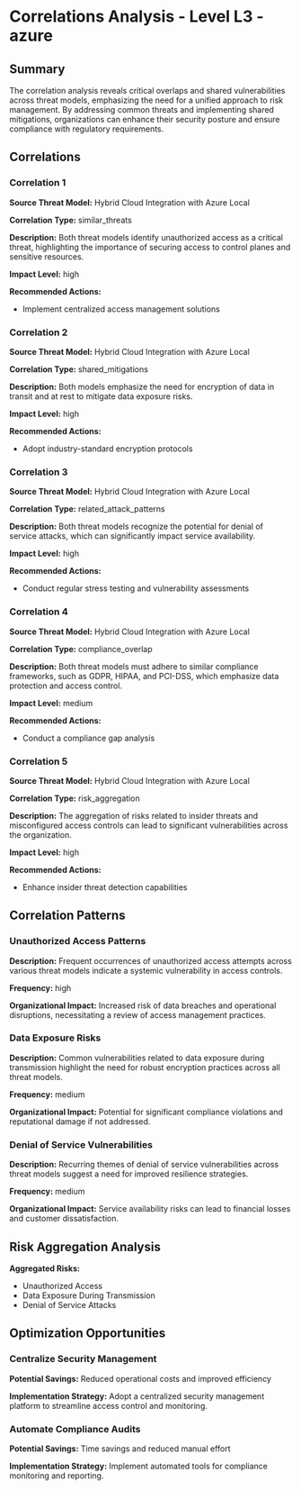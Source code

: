 # Correlations Analysis - Level L3 - azure

## Summary

The correlation analysis reveals critical overlaps and shared vulnerabilities across threat models, emphasizing the need for a unified approach to risk management. By addressing common threats and implementing shared mitigations, organizations can enhance their security posture and ensure compliance with regulatory requirements.

## Correlations

### Correlation 1

**Source Threat Model:** Hybrid Cloud Integration with Azure Local

**Correlation Type:** similar_threats

**Description:** Both threat models identify unauthorized access as a critical threat, highlighting the importance of securing access to control planes and sensitive resources.

**Impact Level:** high

**Recommended Actions:**
- Implement centralized access management solutions

### Correlation 2

**Source Threat Model:** Hybrid Cloud Integration with Azure Local

**Correlation Type:** shared_mitigations

**Description:** Both models emphasize the need for encryption of data in transit and at rest to mitigate data exposure risks.

**Impact Level:** high

**Recommended Actions:**
- Adopt industry-standard encryption protocols

### Correlation 3

**Source Threat Model:** Hybrid Cloud Integration with Azure Local

**Correlation Type:** related_attack_patterns

**Description:** Both threat models recognize the potential for denial of service attacks, which can significantly impact service availability.

**Impact Level:** high

**Recommended Actions:**
- Conduct regular stress testing and vulnerability assessments

### Correlation 4

**Source Threat Model:** Hybrid Cloud Integration with Azure Local

**Correlation Type:** compliance_overlap

**Description:** Both threat models must adhere to similar compliance frameworks, such as GDPR, HIPAA, and PCI-DSS, which emphasize data protection and access control.

**Impact Level:** medium

**Recommended Actions:**
- Conduct a compliance gap analysis

### Correlation 5

**Source Threat Model:** Hybrid Cloud Integration with Azure Local

**Correlation Type:** risk_aggregation

**Description:** The aggregation of risks related to insider threats and misconfigured access controls can lead to significant vulnerabilities across the organization.

**Impact Level:** high

**Recommended Actions:**
- Enhance insider threat detection capabilities

## Correlation Patterns

### Unauthorized Access Patterns

**Description:** Frequent occurrences of unauthorized access attempts across various threat models indicate a systemic vulnerability in access controls.

**Frequency:** high

**Organizational Impact:** Increased risk of data breaches and operational disruptions, necessitating a review of access management practices.

### Data Exposure Risks

**Description:** Common vulnerabilities related to data exposure during transmission highlight the need for robust encryption practices across all threat models.

**Frequency:** medium

**Organizational Impact:** Potential for significant compliance violations and reputational damage if not addressed.

### Denial of Service Vulnerabilities

**Description:** Recurring themes of denial of service vulnerabilities across threat models suggest a need for improved resilience strategies.

**Frequency:** medium

**Organizational Impact:** Service availability risks can lead to financial losses and customer dissatisfaction.

## Risk Aggregation Analysis

**Aggregated Risks:**
- Unauthorized Access
- Data Exposure During Transmission
- Denial of Service Attacks

## Optimization Opportunities

### Centralize Security Management

**Potential Savings:** Reduced operational costs and improved efficiency

**Implementation Strategy:** Adopt a centralized security management platform to streamline access control and monitoring.

### Automate Compliance Audits

**Potential Savings:** Time savings and reduced manual effort

**Implementation Strategy:** Implement automated tools for compliance monitoring and reporting.

